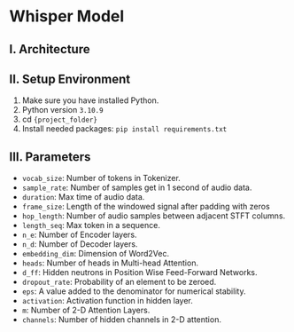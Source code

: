 # Whisper Model
## I. Architecture


## II. Setup Environment
1. Make sure you have installed Python.
2. Python version `3.10.9`
3. cd `{project_folder}`
4. Install needed packages: `pip install requirements.txt`

## III. Parameters
- `vocab_size`: Number of tokens in Tokenizer.
- `sample_rate`: Number of samples get in 1 second of audio data.
- `duration`: Max time of audio data.
- `frame_size`: Length of the windowed signal after padding with zeros
- `hop_length`: Number of audio samples between adjacent STFT columns.
- `length_seq`: Max token in a sequence.
- `n_e`: Number of Encoder layers.
- `n_d`: Number of Decoder layers.
- `embedding_dim`: Dimension of Word2Vec.
- `heads`: Number of heads in Multi-head Attention.
- `d_ff`: Hidden neutrons in Position Wise Feed-Forward Networks.
- `dropout_rate`: Probability of an element to be zeroed.
- `eps`: A value added to the denominator for numerical stability.
- `activation`: Activation function in hidden layer.
- `m`: Number of 2-D Attention Layers.
- `channels`: Number of hidden channels in 2-D attention.